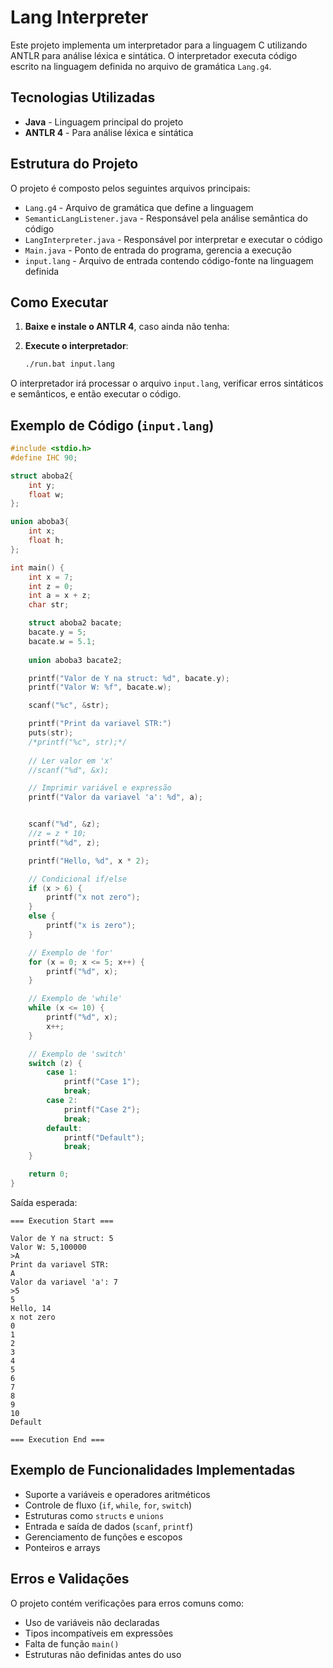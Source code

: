 # Lang Interpreter

Este projeto implementa um interpretador para a linguagem C utilizando ANTLR para análise léxica e sintática. O interpretador executa código escrito na linguagem definida no arquivo de gramática `Lang.g4`.

## Tecnologias Utilizadas

- **Java** - Linguagem principal do projeto
- **ANTLR 4** - Para análise léxica e sintática

## Estrutura do Projeto

O projeto é composto pelos seguintes arquivos principais:

- `Lang.g4` - Arquivo de gramática que define a linguagem
- `SemanticLangListener.java` - Responsável pela análise semântica do código
- `LangInterpreter.java` - Responsável por interpretar e executar o código
- `Main.java` - Ponto de entrada do programa, gerencia a execução
- `input.lang` - Arquivo de entrada contendo código-fonte na linguagem definida

## Como Executar

1. **Baixe e instale o ANTLR 4**, caso ainda não tenha:
     
2. **Execute o interpretador**:
   ```sh
   ./run.bat input.lang
   ```

O interpretador irá processar o arquivo `input.lang`, verificar erros sintáticos e semânticos, e então executar o código.

## Exemplo de Código (`input.lang`)

```c
#include <stdio.h>
#define IHC 90;

struct aboba2{
    int y;
    float w;
};

union aboba3{
    int x;
    float h;
};

int main() {
    int x = 7;
    int z = 0;
    int a = x + z;
    char str;

    struct aboba2 bacate;
    bacate.y = 5;
    bacate.w = 5.1;
    
    union aboba3 bacate2;

    printf("Valor de Y na struct: %d", bacate.y);
    printf("Valor W: %f", bacate.w);

    scanf("%c", &str);

    printf("Print da variavel STR:")
    puts(str);
    /*printf("%c", str);*/
    
    // Ler valor em 'x'
    //scanf("%d", &x);

    // Imprimir variável e expressão
    printf("Valor da variavel 'a': %d", a); 


    scanf("%d", &z);
    //z = z * 10;
    printf("%d", z);

    printf("Hello, %d", x * 2); 

    // Condicional if/else
    if (x > 6) {
        printf("x not zero");
    } 
    else {
        printf("x is zero");
    }

    // Exemplo de 'for'
    for (x = 0; x <= 5; x++) { 
        printf("%d", x);
    }

    // Exemplo de 'while'
    while (x <= 10) {
        printf("%d", x);
        x++;
    }

    // Exemplo de 'switch'
    switch (z) {
        case 1:
            printf("Case 1");
            break;
        case 2:
            printf("Case 2");
            break;
        default:
            printf("Default");
            break;
    }

    return 0;
}
```

Saída esperada:
```
=== Execution Start ===

Valor de Y na struct: 5
Valor W: 5,100000
>A
Print da variavel STR:
A
Valor da variavel 'a': 7
>5
5
Hello, 14
x not zero
0
1
2
3
4
5
6
7
8
9
10
Default

=== Execution End ===
```

## Exemplo de Funcionalidades Implementadas

* Suporte a variáveis e operadores aritméticos
* Controle de fluxo (`if`, `while`, `for`, `switch`)
* Estruturas como `structs` e `unions`
* Entrada e saída de dados (`scanf`, `printf`)
* Gerenciamento de funções e escopos
* Ponteiros e arrays

## Erros e Validações

O projeto contém verificações para erros comuns como:
* Uso de variáveis não declaradas
* Tipos incompatíveis em expressões
* Falta de função `main()`
* Estruturas não definidas antes do uso
